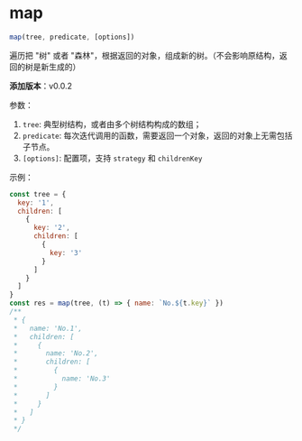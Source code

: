 # map

```js
map(tree, predicate, [options])
```

遍历把 "树" 或者 "森林"，根据返回的对象，组成新的树。（不会影响原结构，返回的树是新生成的）

**添加版本**：v0.0.2

参数：

1. `tree`: 典型树结构，或者由多个树结构构成的数组；
2. `predicate`: 每次迭代调用的函数，需要返回一个对象，返回的对象上无需包括子节点。
3. `[options]`: 配置项，支持 `strategy` 和 `childrenKey`

示例：

```js
const tree = {
  key: '1',
  children: [
    {
      key: '2',
      children: [
        {
          key: '3'
        }
      ]
    }
  ]
}
const res = map(tree, (t) => { name: `No.${t.key}` })
/**
 * {
 *   name: 'No.1',
 *   children: [
 *     {
 *       name: 'No.2',
 *       children: [
 *         {
 *           name: 'No.3'
 *         }
 *       ]
 *     }
 *   ]
 * }
 */
```
